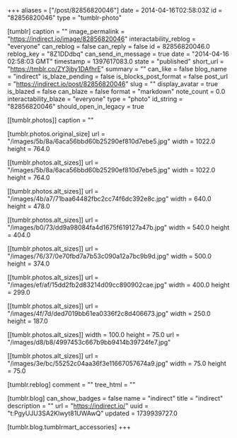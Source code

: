 +++
aliases = ["/post/82856820046"]
date = 2014-04-16T02:58:03Z
id = "82856820046"
type = "tumblr-photo"

[tumblr]
caption = ""
image_permalink = "https://indirect.io/image/82856820046"
interactability_reblog = "everyone"
can_reblog = false
can_reply = false
id = 82856820046.0
reblog_key = "8Z1DDdbq"
can_send_in_message = true
date = "2014-04-16 02:58:03 GMT"
timestamp = 1397617083.0
state = "published"
short_url = "https://tmblr.co/ZY3jby1DAfhrE"
summary = ""
can_like = false
blog_name = "indirect"
is_blaze_pending = false
is_blocks_post_format = false
post_url = "https://indirect.io/post/82856820046"
slug = ""
display_avatar = true
is_blazed = false
can_blaze = false
format = "markdown"
note_count = 0.0
interactability_blaze = "everyone"
type = "photo"
id_string = "82856820046"
should_open_in_legacy = true

[[tumblr.photos]]
caption = ""

[tumblr.photos.original_size]
url = "/images/5b/8a/6aca56bbd60b25290ef810d7ebe5.jpg"
width = 1022.0
height = 764.0

[[tumblr.photos.alt_sizes]]
url = "/images/5b/8a/6aca56bbd60b25290ef810d7ebe5.jpg"
width = 1022.0
height = 764.0

[[tumblr.photos.alt_sizes]]
url = "/images/4b/a7/71baa64482fbc2cc74f6dc392e8c.jpg"
width = 640.0
height = 478.0

[[tumblr.photos.alt_sizes]]
url = "/images/b0/73/dd9a98084fa4d1675f619127a47b.jpg"
width = 540.0
height = 404.0

[[tumblr.photos.alt_sizes]]
url = "/images/76/37/0e70fbd7a7b53c090a12a7bc9b9d.jpg"
width = 500.0
height = 374.0

[[tumblr.photos.alt_sizes]]
url = "/images/ef/af/15dd2fb2d83214d09cc890902cae.jpg"
width = 400.0
height = 299.0

[[tumblr.photos.alt_sizes]]
url = "/images/4f/7d/ded7019bb61ea0336f2c8d406673.jpg"
width = 250.0
height = 187.0

[[tumblr.photos.alt_sizes]]
width = 100.0
height = 75.0
url = "/images/d8/b8/4997453c667b9bb9414b39724fe7.jpg"

[[tumblr.photos.alt_sizes]]
url = "/images/3e/bc/55252c04aa36f3e11667057674a9.jpg"
width = 75.0
height = 75.0

[tumblr.reblog]
comment = ""
tree_html = ""

[tumblr.blog]
can_show_badges = false
name = "indirect"
title = "indirect"
description = ""
url = "https://indirect.io/"
uuid = "t:PgyUJU3SA2Klwyt81UWAwQ"
updated = 1739939727.0

[tumblr.blog.tumblrmart_accessories]
+++
